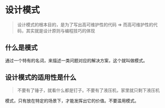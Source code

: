 # 设计模式

> 设计模式的根本目的，是为了写出高可维护性的代码 => 而高可维护性的代码，其实就是设计原则与编程技巧的体现

## 什么是模式

通过一个特有的名词，来描述一类问题对应的解决方案，这个就叫做模式。

## 设计模式的适用性是什么

> 不要有了锤子，就看什么都是钉子。不要有了液压机，家里就只剩下液压机

模式，只有放在特定的场景下，才能发挥出它的价值。不要滥用模式。
